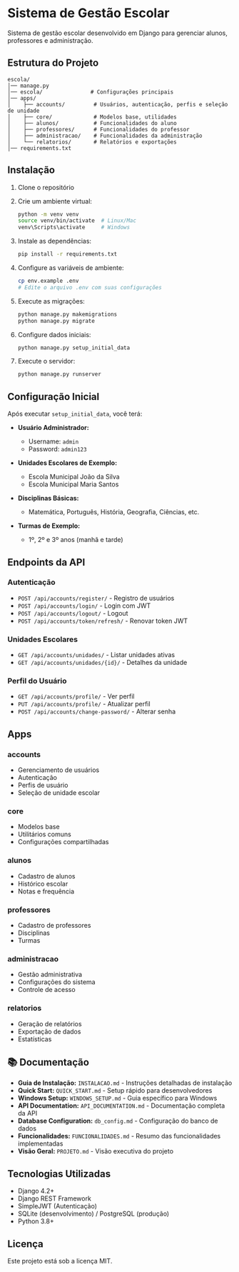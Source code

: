 # Sistema de Gestão Escolar

Sistema de gestão escolar desenvolvido em Django para gerenciar alunos, professores e administração.

## Estrutura do Projeto

```
escola/
│── manage.py
│── escola/               # Configurações principais
│── apps/
│    ├── accounts/         # Usuários, autenticação, perfis e seleção de unidade
│    ├── core/             # Modelos base, utilidades
│    ├── alunos/           # Funcionalidades do aluno
│    ├── professores/      # Funcionalidades do professor
│    ├── administracao/    # Funcionalidades da administração
│    └── relatorios/       # Relatórios e exportações
│── requirements.txt
```

## Instalação

1. Clone o repositório
2. Crie um ambiente virtual:
   ```bash
   python -m venv venv
   source venv/bin/activate  # Linux/Mac
   venv\Scripts\activate     # Windows
   ```

3. Instale as dependências:
   ```bash
   pip install -r requirements.txt
   ```

4. Configure as variáveis de ambiente:
   ```bash
   cp env.example .env
   # Edite o arquivo .env com suas configurações
   ```

5. Execute as migrações:
   ```bash
   python manage.py makemigrations
   python manage.py migrate
   ```

6. Configure dados iniciais:
   ```bash
   python manage.py setup_initial_data
   ```

7. Execute o servidor:
   ```bash
   python manage.py runserver
   ```

## Configuração Inicial

Após executar `setup_initial_data`, você terá:

- **Usuário Administrador:**
  - Username: `admin`
  - Password: `admin123`

- **Unidades Escolares de Exemplo:**
  - Escola Municipal João da Silva
  - Escola Municipal Maria Santos

- **Disciplinas Básicas:**
  - Matemática, Português, História, Geografia, Ciências, etc.

- **Turmas de Exemplo:**
  - 1º, 2º e 3º anos (manhã e tarde)

## Endpoints da API

### Autenticação
- `POST /api/accounts/register/` - Registro de usuários
- `POST /api/accounts/login/` - Login com JWT
- `POST /api/accounts/logout/` - Logout
- `POST /api/accounts/token/refresh/` - Renovar token JWT

### Unidades Escolares
- `GET /api/accounts/unidades/` - Listar unidades ativas
- `GET /api/accounts/unidades/{id}/` - Detalhes da unidade

### Perfil do Usuário
- `GET /api/accounts/profile/` - Ver perfil
- `PUT /api/accounts/profile/` - Atualizar perfil
- `POST /api/accounts/change-password/` - Alterar senha

## Apps

### accounts
- Gerenciamento de usuários
- Autenticação
- Perfis de usuário
- Seleção de unidade escolar

### core
- Modelos base
- Utilitários comuns
- Configurações compartilhadas

### alunos
- Cadastro de alunos
- Histórico escolar
- Notas e frequência

### professores
- Cadastro de professores
- Disciplinas
- Turmas

### administracao
- Gestão administrativa
- Configurações do sistema
- Controle de acesso

### relatorios
- Geração de relatórios
- Exportação de dados
- Estatísticas

## 📚 Documentação

- **Guia de Instalação:** `INSTALACAO.md` - Instruções detalhadas de instalação
- **Quick Start:** `QUICK_START.md` - Setup rápido para desenvolvedores
- **Windows Setup:** `WINDOWS_SETUP.md` - Guia específico para Windows
- **API Documentation:** `API_DOCUMENTATION.md` - Documentação completa da API
- **Database Configuration:** `db_config.md` - Configuração do banco de dados
- **Funcionalidades:** `FUNCIONALIDADES.md` - Resumo das funcionalidades implementadas
- **Visão Geral:** `PROJETO.md` - Visão executiva do projeto

## Tecnologias Utilizadas

- Django 4.2+
- Django REST Framework
- SimpleJWT (Autenticação)
- SQLite (desenvolvimento) / PostgreSQL (produção)
- Python 3.8+

## Licença

Este projeto está sob a licença MIT.
